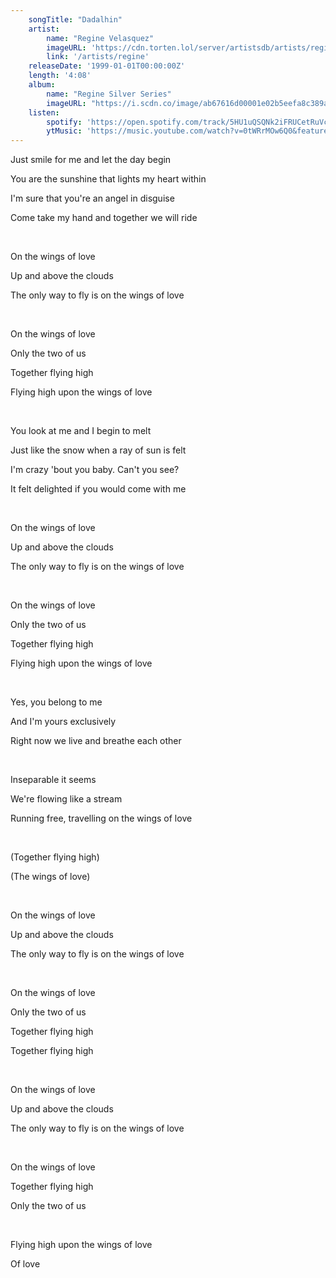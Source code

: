 ```yaml
---
    songTitle: "Dadalhin"
    artist: 
        name: "Regine Velasquez"
        imageURL: 'https://cdn.torten.lol/server/artistsdb/artists/regine.png'
        link: '/artists/regine'
    releaseDate: '1999-01-01T00:00:00Z'
    length: '4:08'
    album:
        name: "Regine Silver Series"
        imageURL: "https://i.scdn.co/image/ab67616d00001e02b5eefa8c389a0016e2d5d0ef"
    listen:
        spotify: 'https://open.spotify.com/track/5HU1uQSQNk2iFRUCetRuVc'
        ytMusic: 'https://music.youtube.com/watch?v=0tWRrMOw6Q0&feature=gws_kp_track'
---
```

<p>Just smile for me and let the day begin</p>
<p>You are the sunshine that lights my heart within</p>
<p>I'm sure that you're an angel in disguise</p>
<p>Come take my hand and together we will ride</p>
<br>
<p>On the wings of love</p>
<p>Up and above the clouds</p>
<p>The only way to fly is on the wings of love</p>
<br>
<p>On the wings of love</p>
<p>Only the two of us</p>
<p>Together flying high</p>
<p>Flying high upon the wings of love</p>
<br>
<p>You look at me and I begin to melt</p>
<p>Just like the snow when a ray of sun is felt</p>
<p>I'm crazy 'bout you baby. Can't you see?</p>
<p>It felt delighted if you would come with me</p>
<br>
<p>On the wings of love</p>
<p>Up and above the clouds</p>
<p>The only way to fly is on the wings of love</p>
<br>
<p>On the wings of love</p>
<p>Only the two of us</p>
<p>Together flying high</p>
<p>Flying high upon the wings of love</p>
<br>
<p>Yes, you belong to me</p>
<p>And I'm yours exclusively</p>
<p>Right now we live and breathe each other</p>
<br>
<p>Inseparable it seems</p>
<p>We're flowing like a stream</p>
<p>Running free, travelling on the wings of love</p>
<br>
<p>(Together flying high)</p>
<p>(The wings of love)</p>
<br>
<p>On the wings of love</p>
<p>Up and above the clouds</p>
<p>The only way to fly is on the wings of love</p>
<br>
<p>On the wings of love</p>
<p>Only the two of us</p>
<p>Together flying high</p>
<p>Together flying high</p>
<br>
<p>On the wings of love</p>
<p>Up and above the clouds</p>
<p>The only way to fly is on the wings of love</p>
<br>
<p>On the wings of love</p>
<p>Together flying high</p>
<p>Only the two of us</p>
<br>
<p>Flying high upon the wings of love</p>
<p>Of love</p>